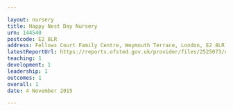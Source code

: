 ```yaml
---

layout: nursery
title: Happy Nest Day Nursery
urn: 144540
postcode: E2 8LR
address: Fellows Court Family Centre, Weymouth Terrace, London, E2 8LR
latestReportUrl: https://reports.ofsted.gov.uk/provider/files/2525073/urn/144540.pdf
teaching: 1
development: 1
leadership: 1
outcomes: 1
overall: 1
date: 4 November 2015

---
```

